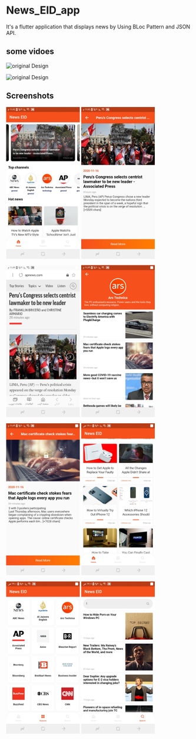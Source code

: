 # News_EID_app

It's a flutter application that displays news by Using BLoc Pattern and JSON API.

## some vidoes
<!-- record_1 -->
![original Design](https://github.com/ahmedeidd/News_EID_app/blob/master/screenshots/record_1.gif "Design")
<!-- record_2 -->
![original Design](https://github.com/ahmedeidd/News_EID_app/blob/master/screenshots/record_2.gif "Design")


## Screenshots

<img src="screenshots/screenshot_1.jpg" width="200">  <img src="screenshots/screenshot_2.jpg" width="200"> 
 
<img src="screenshots/screenshot_3.jpg" width="200">  <img src="screenshots/screenshot_4.jpg" width="200">  

<img src="screenshots/screenshot_5.jpg" width="200">   <img src="screenshots/screenshot_6.jpg" width="200">

<img src="screenshots/screenshot_7.jpg" width="200">   <img src="screenshots/screenshot_8.jpg" width="200">